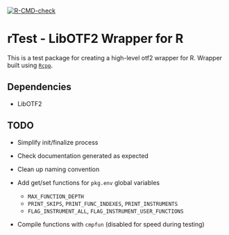  <!-- badges: start -->
[![R-CMD-check](https://github.com/DylanKierans/rTest/actions/workflows/R-CMD-check.yaml/badge.svg)](https://github.com/DylanKierans/rTest/actions/workflows/R-CMD-check.yaml)
  <!-- badges: end -->

# rTest - LibOTF2 Wrapper for R

This is a test package for creating a high-level otf2 wrapper for R. Wrapper built using [`Rcpp`](https://cran.r-project.org/web/packages/Rcpp/index.html).

## Dependencies

* LibOTF2

## TODO

* Simplify init/finalize process

* Check documentation generated as expected

* Clean up naming convention

* Add get/set functions for `pkg.env` global variables
    * `MAX_FUNCTION_DEPTH`
    * `PRINT_SKIPS`, `PRINT_FUNC_INDEXES`, `PRINT_INSTRUMENTS`
    * `FLAG_INSTRUMENT_ALL`, `FLAG_INSTRUMENT_USER_FUNCTIONS`

* Compile functions with `cmpfun` (disabled for speed during testing)

